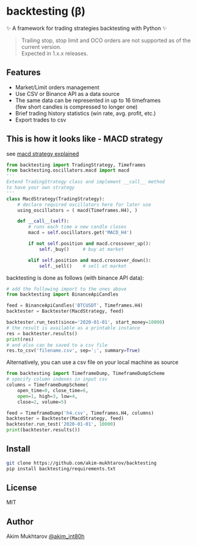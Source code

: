 # backtesting (β)
✨ A framework for trading strategies backtesting with Python ✨  
> Trailing stop, stop limit and OCO
orders are not supported as of the current version.  
Expected in 1.x.x releases.   

## Features
- Market/Limit orders management
- Use CSV or Binance API as a data source
- The same data can be represented in up to 16 timeframes  
    (few short candles is compressed to longer one)
- Brief trading history statistics (win rate, avg. profit, etc.)
- Export trades to csv

## This is how it looks like - MACD strategy
see [macd strategy explained]
```py
from backtesting import TradingStrategy, Timeframes
from backtesting.oscillators.macd import macd
'''
Extend TradingStrategy class and implement __call__ method
to have your own strategy
'''
class MacdStrategy(TradingStrategy):
    # declare required oscillators here for later use
    using_oscillators = ( macd(Timeframes.H4), )

    def __call__(self):
        # runs each time a new candle closes
        macd = self.oscillators.get('MACD_H4')

        if not self.position and macd.crossover_up():
            self._buy()     # buy at market

        elif self.position and macd.crossover_down():
            self._sell()    # sell at market
```
backtesting is done as follows (with binance API data):
```py
# add the following import to the ones above
from backtesting import BinanceApiCandles

feed = BinanceApiCandles('BTCUSDT', Timeframes.H4)
backtester = Backtester(MacdStrategy, feed)

backtester.run_test(since='2020-01-01', start_money=10000)
# the result is available as a printable instance
res = backtester.results()
print(res)
# and also can be saved to a csv file
res.to_csv('filename.csv', sep=';', summary=True)
```
Alternatively, you can use a csv file on your local machine as source
```py
from backtesting import TimeframeDump, TimeframeDumpScheme
# specify column indexes in input csv
columns = TimeframeDumpScheme(
    open_time=0, close_time=6,
    open=1, high=3, low=4,
    close=2, volume=5)

feed = TimeframeDump('h4.csv', Timeframes.H4, columns)
backtester = Backtester(MacdStrategy, feed)
backtester.run_test('2020-01-01', 10000)
print(backtester.results())
```

## Install
```sh
git clone https://github.com/akim-mukhtarov/backtesting
pip install backtesting/requirements.txt
```

## License

MIT

## Author

 Akim Mukhtarov [@akim_int80h]


[@akim_int80h]: <https://t.me/akim_int80h>
[macd strategy explained]: <https://www.investopedia.com/terms/m/macd.asp#:~:text=Moving%20average%20convergence%20divergence%20(MACD)%20is%20a%20trend%2Dfollowing,averages%20of%20a%20security's%20price.&text=Traders%20may%20buy%20the%20security,crosses%20below%20the%20signal%20line.>
